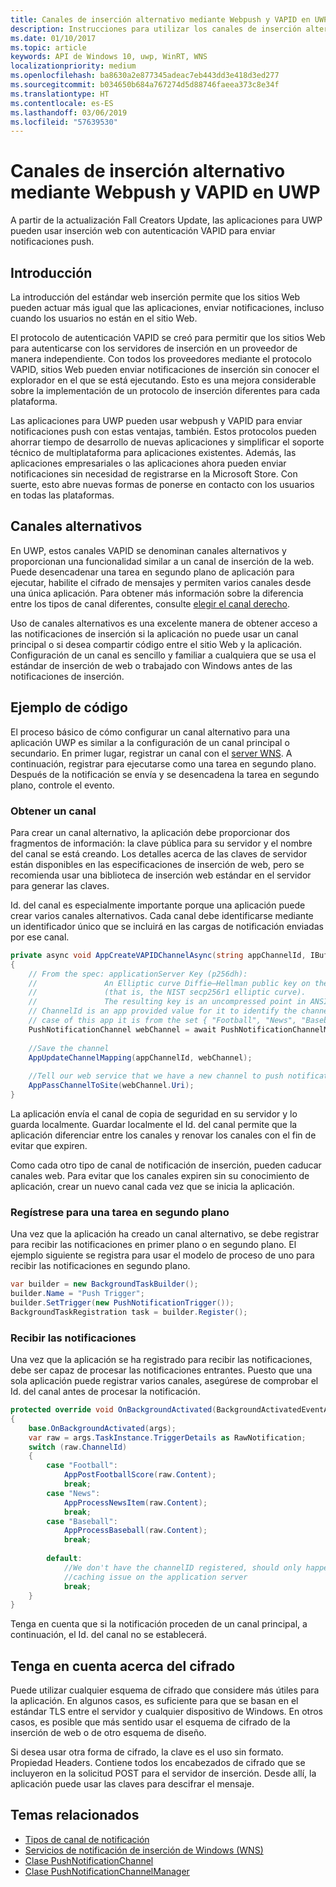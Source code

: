 ```yaml
---
title: Canales de inserción alternativo mediante Webpush y VAPID en UWP
description: Instrucciones para utilizar los canales de inserción alternativo con el protocolo VAPID desde una aplicación para UWP
ms.date: 01/10/2017
ms.topic: article
keywords: API de Windows 10, uwp, WinRT, WNS
localizationpriority: medium
ms.openlocfilehash: ba8630a2e877345adeac7eb443dd3e418d3ed277
ms.sourcegitcommit: b034650b684a767274d5d88746faeea373c8e34f
ms.translationtype: HT
ms.contentlocale: es-ES
ms.lasthandoff: 03/06/2019
ms.locfileid: "57639530"
---
```

# <a name="alternate-push-channels-using-webpush-and-vapid-in-uwp"></a>Canales de inserción alternativo mediante Webpush y VAPID en UWP 
A partir de la actualización Fall Creators Update, las aplicaciones para UWP pueden usar inserción web con autenticación VAPID para enviar notificaciones push.  

## <a name="introduction"></a>Introducción
La introducción del estándar web inserción permite que los sitios Web pueden actuar más igual que las aplicaciones, enviar notificaciones, incluso cuando los usuarios no están en el sitio Web.

El protocolo de autenticación VAPID se creó para permitir que los sitios Web para autenticarse con los servidores de inserción en un proveedor de manera independiente. Con todos los proveedores mediante el protocolo VAPID, sitios Web pueden enviar notificaciones de inserción sin conocer el explorador en el que se está ejecutando. Esto es una mejora considerable sobre la implementación de un protocolo de inserción diferentes para cada plataforma. 

Las aplicaciones para UWP pueden usar webpush y VAPID para enviar notificaciones push con estas ventajas, también. Estos protocolos pueden ahorrar tiempo de desarrollo de nuevas aplicaciones y simplificar el soporte técnico de multiplataforma para aplicaciones existentes. Además, las aplicaciones empresariales o las aplicaciones ahora pueden enviar notificaciones sin necesidad de registrarse en la Microsoft Store. Con suerte, esto abre nuevas formas de ponerse en contacto con los usuarios en todas las plataformas.  

## <a name="alternate-channels"></a>Canales alternativos 
En UWP, estos canales VAPID se denominan canales alternativos y proporcionan una funcionalidad similar a un canal de inserción de la web. Puede desencadenar una tarea en segundo plano de aplicación para ejecutar, habilite el cifrado de mensajes y permiten varios canales desde una única aplicación. Para obtener más información sobre la diferencia entre los tipos de canal diferentes, consulte [elegir el canal derecho](channel-types.md).

Uso de canales alternativos es una excelente manera de obtener acceso a las notificaciones de inserción si la aplicación no puede usar un canal principal o si desea compartir código entre el sitio Web y la aplicación. Configuración de un canal es sencillo y familiar a cualquiera que se usa el estándar de inserción de web o trabajado con Windows antes de las notificaciones de inserción.

## <a name="code-example"></a>Ejemplo de código

El proceso básico de cómo configurar un canal alternativo para una aplicación UWP es similar a la configuración de un canal principal o secundario. En primer lugar, registrar un canal con el [server WNS](windows-push-notification-services--wns--overview.md). A continuación, registrar para ejecutarse como una tarea en segundo plano. Después de la notificación se envía y se desencadena la tarea en segundo plano, controle el evento.  

### <a name="get-a-channel"></a>Obtener un canal 
Para crear un canal alternativo, la aplicación debe proporcionar dos fragmentos de información: la clave pública para su servidor y el nombre del canal se está creando. Los detalles acerca de las claves de servidor están disponibles en las especificaciones de inserción de web, pero se recomienda usar una biblioteca de inserción web estándar en el servidor para generar las claves.  

Id. del canal es especialmente importante porque una aplicación puede crear varios canales alternativos. Cada canal debe identificarse mediante un identificador único que se incluirá en las cargas de notificación enviadas por ese canal.  

```csharp
private async void AppCreateVAPIDChannelAsync(string appChannelId, IBuffer applicationServerKey) 
{ 
    // From the spec: applicationServer Key (p256dh):  
    //               An Elliptic curve Diffie–Hellman public key on the P-256 curve 
    //               (that is, the NIST secp256r1 elliptic curve).   
    //               The resulting key is an uncompressed point in ANSI X9.62 format             
    // ChannelId is an app provided value for it to identify the channel later.  
    // case of this app it is from the set { "Football", "News", "Baseball" } 
    PushNotificationChannel webChannel = await PushNotificationChannelManager.Current.CreateRawPushNotificationChannelWithAlternateKeyForApplicationAsync(applicationServerKey, appChannelId); 
 
    //Save the channel  
    AppUpdateChannelMapping(appChannelId, webChannel); 
             
    //Tell our web service that we have a new channel to push notifications to 
    AppPassChannelToSite(webChannel.Uri); 
} 
```
La aplicación envía el canal de copia de seguridad en su servidor y lo guarda localmente. Guardar localmente el Id. del canal permite que la aplicación diferenciar entre los canales y renovar los canales con el fin de evitar que expiren.

Como cada otro tipo de canal de notificación de inserción, pueden caducar canales web. Para evitar que los canales expiren sin su conocimiento de aplicación, crear un nuevo canal cada vez que se inicia la aplicación.    

### <a name="register-for-a-background-task"></a>Regístrese para una tarea en segundo plano 

Una vez que la aplicación ha creado un canal alternativo, se debe registrar para recibir las notificaciones en primer plano o en segundo plano. El ejemplo siguiente se registra para usar el modelo de proceso de uno para recibir las notificaciones en segundo plano.  

```csharp
var builder = new BackgroundTaskBuilder(); 
builder.Name = "Push Trigger"; 
builder.SetTrigger(new PushNotificationTrigger()); 
BackgroundTaskRegistration task = builder.Register(); 
```
### <a name="receive-the-notifications"></a>Recibir las notificaciones 

Una vez que la aplicación se ha registrado para recibir las notificaciones, debe ser capaz de procesar las notificaciones entrantes. Puesto que una sola aplicación puede registrar varios canales, asegúrese de comprobar el Id. del canal antes de procesar la notificación.  

```csharp
protected override void OnBackgroundActivated(BackgroundActivatedEventArgs args) 
{ 
    base.OnBackgroundActivated(args); 
    var raw = args.TaskInstance.TriggerDetails as RawNotification; 
    switch (raw.ChannelId) 
    { 
        case "Football": 
            AppPostFootballScore(raw.Content); 
            break; 
        case "News": 
            AppProcessNewsItem(raw.Content); 
            break; 
        case "Baseball": 
            AppProcessBaseball(raw.Content); 
            break; 
 
        default: 
            //We don't have the channelID registered, should only happen in the case of a 
            //caching issue on the application server 
            break; 
    }                           
} 
```

Tenga en cuenta que si la notificación proceden de un canal principal, a continuación, el Id. del canal no se establecerá.  

## <a name="note-on-encryption"></a>Tenga en cuenta acerca del cifrado 

Puede utilizar cualquier esquema de cifrado que considere más útiles para la aplicación. En algunos casos, es suficiente para que se basan en el estándar TLS entre el servidor y cualquier dispositivo de Windows. En otros casos, es posible que más sentido usar el esquema de cifrado de la inserción de web o de otro esquema de diseño.  

Si desea usar otra forma de cifrado, la clave es el uso sin formato. Propiedad Headers. Contiene todos los encabezados de cifrado que se incluyeron en la solicitud POST para el servidor de inserción. Desde allí, la aplicación puede usar las claves para descifrar el mensaje.  

## <a name="related-topics"></a>Temas relacionados
- [Tipos de canal de notificación](channel-types.md)
- [Servicios de notificación de inserción de Windows (WNS)](windows-push-notification-services--wns--overview.md)
- [Clase PushNotificationChannel](https://docs.microsoft.com/uwp/api/windows.networking.pushnotifications.pushnotificationchannel)
- [Clase PushNotificationChannelManager](https://docs.microsoft.com/uwp/api/windows.networking.pushnotifications.pushnotificationchannelmanager)


